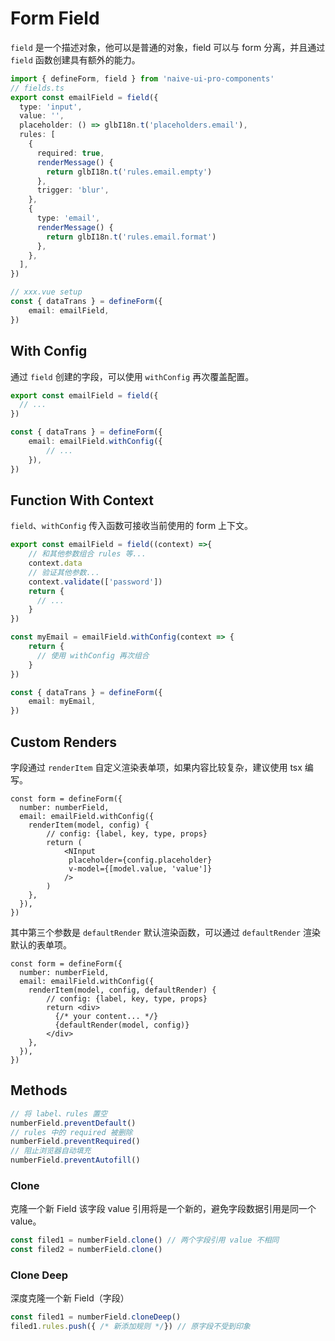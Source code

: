 # Form Field

`field` 是一个描述对象，他可以是普通的对象，field 可以与 form 分离，并且通过 `field` 函数创建具有额外的能力。

```ts
import { defineForm, field } from 'naive-ui-pro-components'
// fields.ts
export const emailField = field({
  type: 'input',
  value: '',
  placeholder: () => glbI18n.t('placeholders.email'),
  rules: [
    {
      required: true,
      renderMessage() {
        return glbI18n.t('rules.email.empty')
      },
      trigger: 'blur',
    },
    {
      type: 'email',
      renderMessage() {
        return glbI18n.t('rules.email.format')
      },
    },
  ],
})

// xxx.vue setup
const { dataTrans } = defineForm({
    email: emailField,
})
```

## With Config

通过 `field` 创建的字段，可以使用 `withConfig` 再次覆盖配置。

```ts
export const emailField = field({
  // ...
})

const { dataTrans } = defineForm({
    email: emailField.withConfig({
        // ...
    }),
})
```

## Function With Context

`field`、`withConfig` 传入函数可接收当前使用的 form 上下文。

```ts
export const emailField = field((context) =>{
    // 和其他参数组合 rules 等...
    context.data
    // 验证其他参数...
    context.validate(['password'])
    return {
      // ...
    }
})

const myEmail = emailField.withConfig(context => {
    return {
      // 使用 withConfig 再次组合
    }
})

const { dataTrans } = defineForm({
    email: myEmail,
})
```

## Custom Renders

字段通过 `renderItem` 自定义渲染表单项，如果内容比较复杂，建议使用 tsx 编写。

```tsx
const form = defineForm({
  number: numberField,
  email: emailField.withConfig({
    renderItem(model, config) {
        // config: {label, key, type, props}
        return (
            <NInput
             placeholder={config.placeholder} 
             v-model={[model.value, 'value']} 
            />
        )
    },
  }),
})
```

其中第三个参数是 `defaultRender` 默认渲染函数，可以通过 `defaultRender` 渲染默认的表单项。

```tsx
const form = defineForm({
  number: numberField,
  email: emailField.withConfig({
    renderItem(model, config, defaultRender) {
        // config: {label, key, type, props}
        return <div>
          {/* your content... */}
          {defaultRender(model, config)}
        </div>
    },
  }),
})
```

## Methods

```ts
// 将 label、rules 置空
numberField.preventDefault()
// rules 中的 required 被删除
numberField.preventRequired()
// 阻止浏览器自动填充
numberField.preventAutofill()
```

### Clone

克隆一个新 Field 该字段 value 引用将是一个新的，避免字段数据引用是同一个 value。

```ts
const filed1 = numberField.clone() // 两个字段引用 value 不相同
const filed2 = numberField.clone()
```

### Clone Deep

深度克隆一个新 Field（字段）

```ts
const filed1 = numberField.cloneDeep()
filed1.rules.push({ /* 新添加规则 */}) // 原字段不受到印象
```
